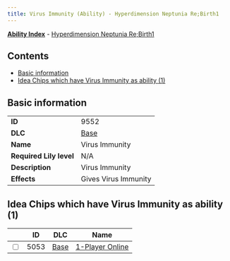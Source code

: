 ```yaml
---
title: Virus Immunity (Ability) - Hyperdimension Neptunia Re;Birth1
---
```


[**Ability Index**](/neptunia/rb1/ability/index.html) - [Hyperdimension Neptunia Re;Birth1](/neptunia/rb1)

## Contents

- [Basic information](#basic-information)
- [Idea Chips which have Virus Immunity as ability (1)](#idea-chips-which-have-virus-immunity-as-ability-1)

## Basic information

|   |   |
| -- | -- |
| **ID** | 9552
**DLC** | [Base](/neptunia/rb1/dlc/1-base.html)
**Name** | Virus Immunity
**Required Lily level** | N/A
**Description** | Virus Immunity
**Effects** | Gives Virus Immunity |


## Idea Chips which have Virus Immunity as ability (1)

|    | ID | DLC | Name |
| -- | -- | --- | ---- |
| <input type="checkbox" id="rb1-item-1-5053" class="trackbox" /> | 5053 | [Base](/neptunia/rb1/dlc/1-base.html) | [1-Player Online](/neptunia/rb1/item/1-5053-1-player-online.html) |
